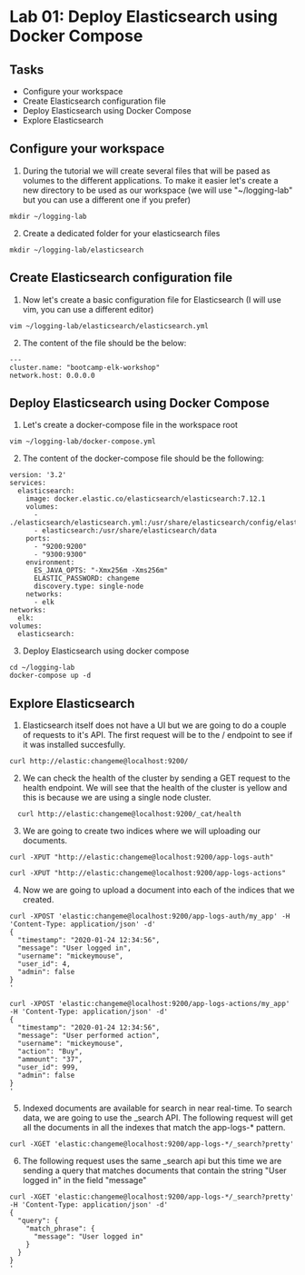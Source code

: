 # Lab 01: Deploy Elasticsearch using Docker Compose

## Tasks

 - Configure your workspace
 - Create Elasticsearch configuration file
 - Deploy Elasticsearch using Docker Compose
 - Explore Elasticsearch

## Configure your workspace

1. During the tutorial we will create several files that will be pased as volumes to the different applications. To make it easier let's create a new directory to be used as our workspace (we will use "~/logging-lab" but you can use a different one if you prefer)

```
mkdir ~/logging-lab
```

2. Create a dedicated folder for your elasticsearch files

```
mkdir ~/logging-lab/elasticsearch
```

## Create Elasticsearch configuration file

1. Now let's create a basic configuration file for Elasticsearch (I will use vim, you can use a different editor)

```
vim ~/logging-lab/elasticsearch/elasticsearch.yml
```

2. The content of the file should be the below:

```
---
cluster.name: "bootcamp-elk-workshop"
network.host: 0.0.0.0
```

## Deploy Elasticsearch using Docker Compose

1. Let's create a docker-compose file in the workspace root

```
vim ~/logging-lab/docker-compose.yml
```

2. The content of the docker-compose file should be the following:

```
version: '3.2'
services:
  elasticsearch:
    image: docker.elastic.co/elasticsearch/elasticsearch:7.12.1
    volumes:
      - ./elasticsearch/elasticsearch.yml:/usr/share/elasticsearch/config/elasticsearch.yml:ro
      - elasticsearch:/usr/share/elasticsearch/data
    ports:
      - "9200:9200"
      - "9300:9300"
    environment:
      ES_JAVA_OPTS: "-Xmx256m -Xms256m"
      ELASTIC_PASSWORD: changeme
      discovery.type: single-node
    networks:
      - elk
networks:
  elk:
volumes:
  elasticsearch:
```

3. Deploy Elasticsearch using docker compose

```
cd ~/logging-lab
docker-compose up -d
```

## Explore Elasticsearch

1. Elasticsearch itself does not have a UI but we are going to do a couple of requests to it's API. The first request will be to the / endpoint to see if it was installed succesfully.
  ```
  curl http://elastic:changeme@localhost:9200/
  ```

2. We can check the health of the cluster by sending a GET request to the health endpoint. We will see that the health of the cluster is yellow and this is because we are using a single node cluster.
  ```
    curl http://elastic:changeme@localhost:9200/_cat/health
  ```

3. We are going to create two indices where we will uploading our documents.
  ```
  curl -XPUT "http://elastic:changeme@localhost:9200/app-logs-auth"

  curl -XPUT "http://elastic:changeme@localhost:9200/app-logs-actions"
  ```
4. Now we are going to upload a document into each of the indices that we created.
  ```
  curl -XPOST 'elastic:changeme@localhost:9200/app-logs-auth/my_app' -H 'Content-Type: application/json' -d'
  {
  	"timestamp": "2020-01-24 12:34:56",
  	"message": "User logged in",
    "username": "mickeymouse",
  	"user_id": 4,
  	"admin": false
  }
  '
  
  curl -XPOST 'elastic:changeme@localhost:9200/app-logs-actions/my_app' -H 'Content-Type: application/json' -d'
  {
  	"timestamp": "2020-01-24 12:34:56",
  	"message": "User performed action",
    "username": "mickeymouse",  
    "action": "Buy",
    "ammount": "37",
  	"user_id": 999,
  	"admin": false
  }
  '
  ```
5. Indexed documents are available for search in near real-time. To search data, we are going to use the _search API. The following request will get all the documents in all the indexes that match the app-logs-* pattern.
  ```
  curl -XGET 'elastic:changeme@localhost:9200/app-logs-*/_search?pretty'
  ```

6. The following request uses the same _search api but this time we are sending a query that matches documents that contain the string "User logged in" in the field "message"
  ```
  curl -XGET 'elastic:changeme@localhost:9200/app-logs-*/_search?pretty' -H 'Content-Type: application/json' -d'
  {
    "query": {
      "match_phrase": {
        "message": "User logged in"
      }
    }
  }
  '
  ```






